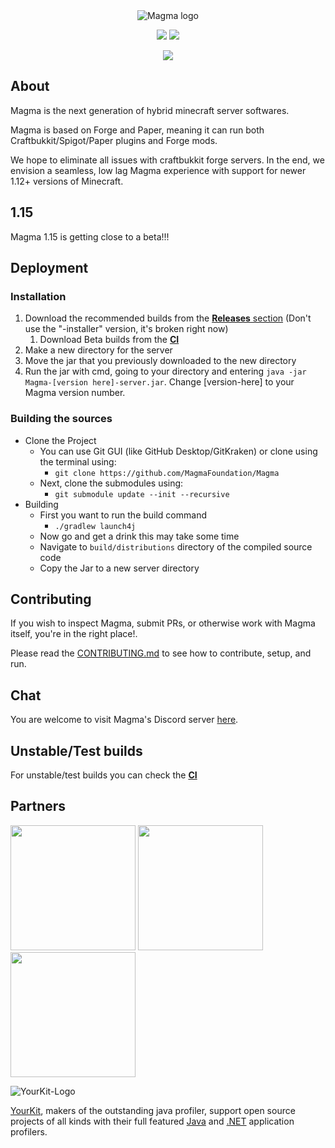 <div align="center">
<img src="https://i.imgur.com/zTCTCWG.png" alt="Magma logo" align="middle"></img>

![](https://img.shields.io/badge/Minecraft%20Forge-1.12.2%20--%202854-orange.svg?style=for-the-badge)
[![](https://img.shields.io/jenkins/build?jobUrl=https%3A%2F%2Fci.hexeption.dev%2Fjob%2FMagma%2520Foundation%2Fjob%2FMagma%2Fjob%2Fmaster%2F&style=for-the-badge)](https://ci.hexeption.dev)

![](https://bstats.org/signatures/bukkit/magma.svg)
</div>

## About

Magma is the next generation of hybrid minecraft server softwares.

Magma is based on Forge and Paper, meaning it can run both Craftbukkit/Spigot/Paper plugins and Forge mods.

We hope to eliminate all issues with craftbukkit forge servers. In the end, we envision a seamless, low lag Magma experience with support for newer 1.12+ versions of Minecraft.

## 1.15

Magma 1.15 is getting close to a beta!!! 

## Deployment

### Installation

1. Download the recommended builds from the [**Releases** section](https://github.com/magmafoundation/Magma/releases) (Don't use the "-installer" version, it's broken right now)
   1. Download Beta builds from the [**CI**](https://ci.hexeption.dev/job/Magma%20Foundation/job/Magma/job/master/)
2. Make a new directory for the server
3. Move the jar that you previously downloaded to the new directory
4. Run the jar with cmd, going to your directory and entering `java -jar Magma-[version here]-server.jar`. Change [version-here] to your Magma version number.

### Building the sources

- Clone the Project
  - You can use Git GUI (like GitHub Desktop/GitKraken) or clone using the terminal using:
    - `git clone https://github.com/MagmaFoundation/Magma`
  - Next, clone the submodules using:
    - `git submodule update --init --recursive`
- Building
  - First you want to run the build command
    - `./gradlew launch4j`
  - Now go and get a drink this may take some time
  - Navigate to `build/distributions` directory of the compiled source code
  - Copy the Jar to a new server directory

## Contributing

If you wish to inspect Magma, submit PRs, or otherwise work with Magma itself, you're in the right place!.

Please read the [CONTRIBUTING.md](https://github.com/magmafoundation/Magma/blob/master/CONTRIBUTING.md) to see how to contribute, setup, and run.

## Chat

You are welcome to visit Magma's Discord server [here](https://discord.gg/6rkqngA).

## Unstable/Test builds

For unstable/test builds you can check the [__CI__](https://ci.hexeption.dev/job/Magma%20Foundation/job/Magma/job/master/)

## Partners
<a href="https://aternos.org/en/"><img src="https://company.aternos.org/img/logotype-blue.svg" width="200"></a>
<a href="https://songoda.com/"><img src="https://cdn2.songoda.com/branding/logo.png" width="200"></a>
<a href="https://serverjars.com/"><img src="https://serverjars.com/assets/img/logo_white.svg" width="200"></a>

![YourKit-Logo](https://www.yourkit.com/images/yklogo.png)

[YourKit](http://www.yourkit.com/), makers of the outstanding java profiler, support open source projects of all kinds with their full featured [Java](https://www.yourkit.com/java/profiler/index.jsp) and [.NET](https://www.yourkit.com/.net/profiler/index.jsp) application profilers.

